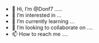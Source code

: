 - 👋 Hi, I’m @Donf7 .....
- 👀 I’m interested in ...
- 🌱 I’m currently learning ...
- 💞️ I’m looking to collaborate on ....
- 📫 How to reach me ....


<!---
Donf7/Donf7 is a ✨ special ✨ repository because its `README.md` (this file) appears on your GitHub profile.
You can click the Preview link to take a look at your changes.
--->
